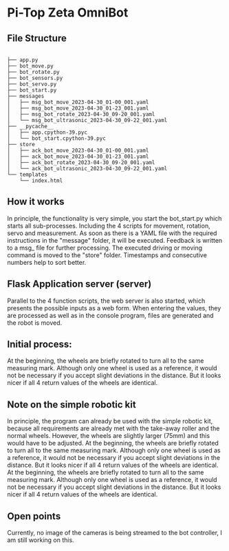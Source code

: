 # Pi-Top Zeta OmniBot

## File Structure
<code>
├── app.py
├── bot_move.py
├── bot_rotate.py
├── bot_sensors.py
├── bot_servo.py
├── bot_start.py
├── messages
│   ├── msg_bot_move_2023-04-30_01-00_001.yaml
│   ├── msg_bot_move_2023-04-30_01-23_001.yaml
│   ├── msg_bot_rotate_2023-04-30_09-20_001.yaml
│   └── msg_bot_ultrasonic_2023-04-30_09-22_001.yaml
├── __pycache__
│   ├── app.cpython-39.pyc
│   └── bot_start.cpython-39.pyc
├── store
│   ├── ack_bot_move_2023-04-30_01-00_001.yaml
│   ├── ack_bot_move_2023-04-30_01-23_001.yaml
│   ├── ack_bot_rotate_2023-04-30_09-20_001.yaml
│   └── ack_bot_ultrasonic_2023-04-30_09-22_001.yaml
└── templates
    └── index.html
</code>

## How it works

In principle, the functionality is very simple, you start the bot_start.py which starts all sub-processes. Including the 4 scripts for movement, rotation, servo and measurement. As soon as there is a YAML file with the required instructions in the "message" folder, it will be executed. Feedback is written to a msg_ file for further processing. The executed driving or moving command is moved to the "store" folder. Timestamps and consecutive numbers help to sort better.

## Flask Application server (server)

Parallel to the 4 function scripts, the web server is also started, which presents the possible inputs as a web form. When entering the values, they are processed as well as in the console program, files are generated and the robot is moved.

## Initial process:

At the beginning, the wheels are briefly rotated to turn all to the same measuring mark. Although only one wheel is used as a reference, it would not be necessary if you accept slight deviations in the distance. But it looks nicer if all 4 return values of the wheels are identical.

## Note on the simple robotic kit

In principle, the program can already be used with the simple robotic kit, because all requirements are already met with the take-away roller and the normal wheels. However, the wheels are slightly larger (75mm) and this would have to be adjusted.
At the beginning, the wheels are briefly rotated to turn all to the same measuring mark. Although only one wheel is used as a reference, it would not be necessary if you accept slight deviations in the distance. But it looks nicer if all 4 return values of the wheels are identical.
At the beginning, the wheels are briefly rotated to turn all to the same measuring mark. Although only one wheel is used as a reference, it would not be necessary if you accept slight deviations in the distance. But it looks nicer if all 4 return values of the wheels are identical.

## Open points

Currently, no image of the cameras is being streamed to the bot controller, I am still working on this.
